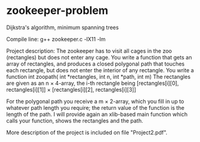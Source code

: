 # zookeeper-problem
Dijkstra's algorithm, minimum spanning trees

Compile line: g++ zookeeper.c -lX11 -lm

Project description: The zookeeper has to visit all cages in the zoo (rectangles) but does not enter any cage. You write a function that gets an array of rectangles, and produces a closed polygonal path that touches each rectangle, but does not enter the interior of any rectangle. You write a function int zoopath( int *rectangles, int n, int *path, int m) The rectangles are given as an n × 4-array, the i-th rectangle being
[rectangles[i][0], rectangles[i][1]] × [rectangles[i][2], rectangles[i][3]]

For the polygonal path you receive a m × 2-array, which you fill in up to whatever path length you require; the return value of the function is the length of the path. I will provide again an xlib-based main function which calls your function, shows the rectangles and the path.

More description of the project is included on file "Project2.pdf".
